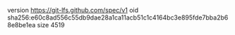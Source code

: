 version https://git-lfs.github.com/spec/v1
oid sha256:e60c8ad556c55db9dae28a1ca11acb51c1c4164bc3e895fde7bba2b68e8be1ea
size 4519
